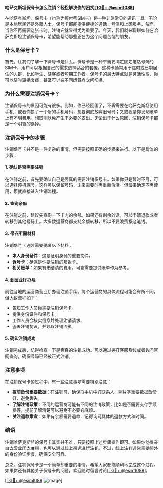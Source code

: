**哈萨克斯坦保号卡怎么注销？轻松解决你的困扰[[TG💪+ @esim1088](https://t.me/s/esim1088)]**

在哈萨克斯坦，保号卡（也称为预付费SIM卡）是一种非常常见的通讯工具。无论是本地居民还是外籍人士，保号卡都能提供便捷的通话、短信和上网服务。然而，当你不再需要这张卡时，注销它就显得尤为重要了。今天，我们就来聊聊如何在哈萨克斯坦注销保号卡，希望能帮助那些正在为这个问题苦恼的朋友。

### 什么是保号卡？

首先，让我们了解一下保号卡是什么。保号卡是一种不需要绑定固定电话号码的SIM卡，用户可以根据自己的需求选择适合的套餐。这种卡通常用于临时或长期居住的人群，比如学生、游客或者短期工作者。保号卡的最大特点就是灵活性高，你可以随时更换套餐，甚至可以在不同运营商之间切换。

### 为什么需要注销保号卡？

注销保号卡的原因可能有很多。比如，你已经回国了，不再需要在哈萨克斯坦使用手机；或者你换了一个新的手机号码，想要彻底放弃旧号码；又或者是你发现账单上有不明费用，想取消以免产生不必要的支出。无论出于什么原因，注销保号卡都是一个明智的选择。

### 注销保号卡的步骤

注销保号卡并不是一件复杂的事情，但需要按照正确的步骤来进行。以下是具体的步骤：

#### 1. 确认是否需要注销

在注销之前，首先要确认自己是否真的需要注销保号卡。如果你只是暂时不用，可以选择停机保号，这样可以保留号码，未来需要时再重新激活。但如果确定不再使用，那就直接进入注销流程。

#### 2. 查询余额

在注销之前，建议先查询一下卡内的余额。如果还有剩余的话，可以申请退款或者转移到其他号码上。大多数运营商都支持余额转移，所以不要浪费掉这笔钱。

#### 3. 带齐所需材料

注销保号卡通常需要携带以下材料：
- **本人身份证件**：这是证明身份的重要文件。
- **保号卡**：确保是你要注销的那张卡。
- **相关账单**：如果有未结清的费用，可能需要提供账单作为参考。

#### 4. 到营业厅办理

前往当地的运营商营业厅办理注销手续。每个运营商的具体流程可能会有所不同，但大致流程如下：
- 告知工作人员你需要注销保号卡。
- 提供身份证件和保号卡。
- 工作人员会核实信息并处理注销请求。
- 签署注销协议，并领取注销回执。

#### 5. 确认注销成功

注销完成后，记得检查一下是否真的注销成功。可以通过拨打客服热线或者访问官网查询，确保号码已经被正式注销。

### 注意事项

在注销保号卡的过程中，有一些注意事项需要特别注意：
- **提前备份重要数据**：在注销前，确保将手机中的联系人、照片等重要数据备份好，避免丢失。
- **了解注销政策**：不同的运营商可能有不同的注销政策，比如是否需要支付手续费等，提前了解清楚可以避免不必要的麻烦。
- **关注退款事宜**：如果有余额需要退款，记得询问具体的退款方式和时间。

### 结语

注销哈萨克斯坦的保号卡其实并不难，只要按照上述步骤操作即可。如果你觉得亲自去营业厅太麻烦，也可以通过线上渠道进行注销。不过，线上注销通常需要额外的身份验证步骤，确保安全可靠。

总之，注销保号卡是一个简单却重要的事情，希望大家都能顺利地完成这个过程。如果你还有其他关于保号卡的问题，欢迎随时留言讨论[[TG💪+ @esim1088](https://t.me/s/esim1088)]。

[[TG💪+ @esim1088](https://t.me/s/esim1088) ![Image](https://i.postimg.cc/4NQfJmqS/Snipaste-2025-05-13-00-14-12.png)]